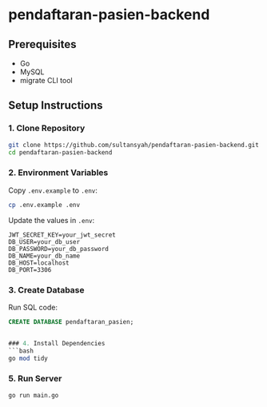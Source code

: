# pendaftaran-pasien-backend

## Prerequisites
- Go
- MySQL
- migrate CLI tool

## Setup Instructions

### 1. Clone Repository
```bash
git clone https://github.com/sultansyah/pendaftaran-pasien-backend.git
cd pendaftaran-pasien-backend
```

### 2. Environment Variables
Copy `.env.example` to `.env`:
```bash
cp .env.example .env
```

Update the values in `.env`:
```env
JWT_SECRET_KEY=your_jwt_secret
DB_USER=your_db_user
DB_PASSWORD=your_db_password
DB_NAME=your_db_name
DB_HOST=localhost
DB_PORT=3306
```

### 3. Create Database
Run SQL code:
```sql
CREATE DATABASE pendaftaran_pasien;


### 4. Install Dependencies
```bash
go mod tidy
```

### 5. Run Server
```bash
go run main.go
```